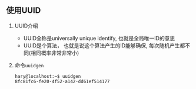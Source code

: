 ## 使用UUID
1. UUID介绍
   * UUID全称是universally unique identify, 也就是全局唯一ID的意思
   * UUID是个算法， 也就是说这个算法产生的ID能够确保, 每次随机产生都不同(相同概率非常非常小)

2. 命令`uuidgen`

   ```
   hary@localhost:~$ uuidgen
   8fc81fc6-fe20-4f52-a142-dd61ef514177
   ```
